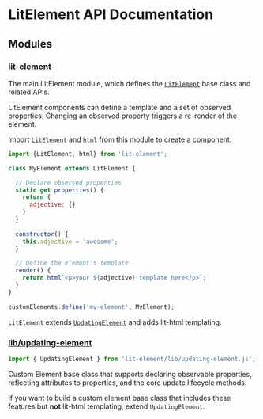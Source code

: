 # LitElement API Documentation

## Modules

### [lit-element](/api/modules/_lit_element_.html)

The main LitElement module, which defines the [`LitElement`](/api/classes/_lit_element_.litelement.html) base class and related APIs.

LitElement components can define a template and a set of observed properties. Changing an observed property triggers a re-render of the element.

Import [`LitElement`](/api/classes/_lit_element_.litelement.html) and [`html`](https://lit-element.polymer-project.org/api/modules/_lit_element_.html#html) from this module to create a component:

```js
import {LitElement, html} from 'lit-element';

class MyElement extends LitElement {

  // Declare observed properties
  static get properties() {
    return {
      adjective: {}
    }
  }
 
  constructor() {
    this.adjective = 'awesome';
  }

  // Define the element's template
  render() {
    return html`<p>your ${adjective} template here</p>`;
  }
}

customElements.define('my-element', MyElement);
```

`LitElement` extends [`UpdatingElement`](/api/classes/_lib_updating_element_.updatingelement.html) and adds lit-html templating.

### [lib/updating-element](/api/modules/_lib_updating_element_.html)

```js
import { UpdatingElement } from 'lit-element/lib/updating-element.js';
```

Custom Element base class that supports declaring observable properties, reflecting attributes to properties, and the core update lifecycle methods.

If you want to build a custom element base class that includes these features but **not** lit-html templating, extend `UpdatingElement`.
